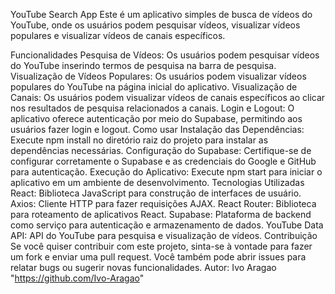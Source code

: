 YouTube Search App
Este é um aplicativo simples de busca de vídeos do YouTube, onde os usuários podem pesquisar vídeos, visualizar vídeos populares e visualizar vídeos de canais específicos.

Funcionalidades
Pesquisa de Vídeos: Os usuários podem pesquisar vídeos do YouTube inserindo termos de pesquisa na barra de pesquisa.
Visualização de Vídeos Populares: Os usuários podem visualizar vídeos populares do YouTube na página inicial do aplicativo.
Visualização de Canais: Os usuários podem visualizar vídeos de canais específicos ao clicar nos resultados de pesquisa relacionados a canais.
Login e Logout: O aplicativo oferece autenticação por meio do Supabase, permitindo aos usuários fazer login e logout.
Como usar
Instalação das Dependências: Execute npm install no diretório raiz do projeto para instalar as dependências necessárias.
Configuração do Supabase: Certifique-se de configurar corretamente o Supabase e as credenciais do Google e GitHub para autenticação.
Execução do Aplicativo: Execute npm start para iniciar o aplicativo em um ambiente de desenvolvimento.
Tecnologias Utilizadas
React: Biblioteca JavaScript para construção de interfaces de usuário.
Axios: Cliente HTTP para fazer requisições AJAX.
React Router: Biblioteca para roteamento de aplicativos React.
Supabase: Plataforma de backend como serviço para autenticação e armazenamento de dados.
YouTube Data API: API do YouTube para pesquisa e visualização de vídeos.
Contribuição
Se você quiser contribuir com este projeto, sinta-se à vontade para fazer um fork e enviar uma pull request. Você também pode abrir issues para relatar bugs ou sugerir novas funcionalidades.
Autor:
Ivo Aragao "https://github.com/Ivo-Aragao"






